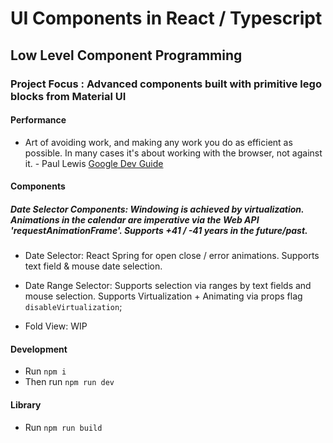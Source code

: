 # UI Components in React / Typescript

## Low Level Component Programming

### Project Focus : Advanced components built with primitive lego blocks from Material UI

#### Performance

- Art of avoiding work, and making any work you do as efficient as possible. In many cases it's about working with the browser, not against it. - Paul Lewis [Google Dev Guide](https://developers.google.com/web/fundamentals/performance/rendering/)

#### Components

##### Date Selector Components: Windowing is achieved by virtualization. Animations in the calendar are imperative via the Web API 'requestAnimationFrame'. Supports +41 / -41 years in the future/past.

- Date Selector: React Spring for open close / error animations. Supports text field & mouse date selection.

- Date Range Selector: Supports selection via ranges by text fields and mouse selection. Supports Virtualization + Animating via props flag `disableVirtualization`;

- Fold View: WIP

#### Development

- Run `npm i`
- Then run `npm run dev`

#### Library

- Run `npm run build`
